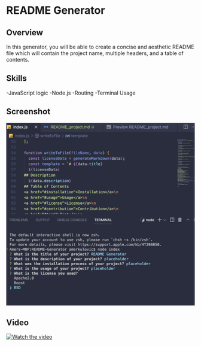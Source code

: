 # README Generator

## Overview

In this generator, you will be able to create a concise and aesthetic README file which will contain the project name, multiple headers, and a table of contents.

## Skills

-JavaScript logic
-Node.js
-Routing
-Terminal Usage

## Screenshot

![Alt text](/Screen%20Shot%202022-12-17%20at%2011.16.17%20PM.png "README Generator")

## Video

[![Watch the video](https://i.imgur.com/vKb2F1B.png)](/Final%20README%20Recoroding.mov)

